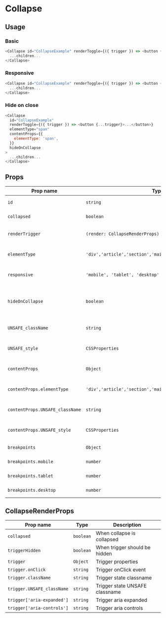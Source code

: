 # Collapse

## Usage

### Basic

```javascript
<Collapse id="CollapseExample" renderToggle={({ trigger }) => <button {...trigger}>...</button>}>
  ...children...
</Collapse>
```

### Responsive

```javascript
<Collapse id="CollapseExample" renderToggle={({ trigger }) => <button {...trigger}>...</button>} responsive="tablet">
  ...children...
</Collapse>
```

### Hide on close

```javascript
<Collapse
  id="CollapseExample"
  renderToggle={({ trigger }) => <button {...trigger}>...</button>}
  elementType="span"
  contentProps={{
    elementType: 'span',
  }}
  hideOnCollapse
>
  ...children...
</Collapse>
```

## Props

| Prop name                       | Type                                                        | Default    | Required | Description                            |
| ------------------------------- | ----------------------------------------------------------- | ---------- | -------- | -------------------------------------- |
| `id`                            | `string`                                                    | `<random>` | no       | Component id                           |
| `collapsed`                     | `boolean`                                                   | -          | no       | Is collapsed on init                   |
| `renderTrigger`                 | `(render: CollapseRenderProps) => ReactNode`                | -          | no       | Properties for trigger render          |
| `elementType`                   | `'div','article','section','main','header','footer','span'` | -          | no       | Wrapper element type                   |
| `responsive`                    | `'mobile', 'tablet', 'desktop'`                             | -          | no       | Handle for responsive breakpoint       |
| `hideOnCollapse`                | `boolean`                                                   | -          | no       | Hides button when content is collapsed |
| `UNSAFE_className`              | `string`                                                    | -          | no       | Wrapper custom classname               |
| `UNSAFE_style`                  | `CSSProperties`                                             | -          | no       | Wrapper custom style                   |
| `contentProps`                  | `Object`                                                    | -          | no       | Content element properties             |
| `contentProps.elementType`      | `'div','article','section','main','header','footer','span'` | -          | no       | Content element type                   |
| `contentProps.UNSAFE_className` | `string`                                                    | -          | no       | Content custom classname               |
| `contentProps.UNSAFE_style`     | `CSSProperties`                                             | -          | no       | Content custom style                   |
| `breakpoints`                   | `Object`                                                    | -          | no       | Breakpoint widths                      |
| `breakpoints.mobile`            | `number`                                                    | `0`        | no       | Mobile min-width                       |
| `breakpoints.tablet`            | `number`                                                    | `768`      | no       | Tablet min-width                       |
| `breakpoints.desktop`           | `number`                                                    | `1280`     | no       | Desktop min-width                      |

## CollapseRenderProps

| Prop name                  | Type      | Description                    |
| -------------------------- | --------- | ------------------------------ |
| `collapsed`                | `boolean` | When collapse is collapsed     |
| `triggerHidden`            | `boolean` | When trigger should be hidden  |
| `trigger`                  | `Object`  | Trigger properties             |
| `trigger.onClick`          | `string`  | Trigger onClick event          |
| `trigger.className`        | `string`  | Trigger state classname        |
| `trigger.UNSAFE_className` | `string`  | Trigger state UNSAFE classname |
| `trigger['aria-expanded']` | `string`  | Trigger aria expanded          |
| `trigger['aria-controls']` | `string`  | Trigger aria controls          |
